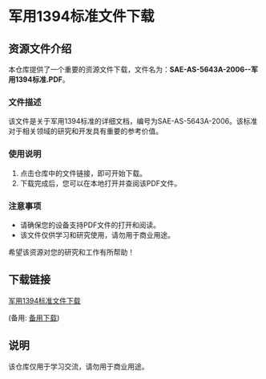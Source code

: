 # 军用1394标准文件下载

## 资源文件介绍

本仓库提供了一个重要的资源文件下载，文件名为：**SAE-AS-5643A-2006--军用1394标准.PDF**。

### 文件描述

该文件是关于军用1394标准的详细文档，编号为SAE-AS-5643A-2006。该标准对于相关领域的研究和开发具有重要的参考价值。

### 使用说明

1. 点击仓库中的文件链接，即可开始下载。
2. 下载完成后，您可以在本地打开并查阅该PDF文件。

### 注意事项

- 请确保您的设备支持PDF文件的打开和阅读。
- 该文件仅供学习和研究使用，请勿用于商业用途。

希望该资源对您的研究和工作有所帮助！

## 下载链接
[军用1394标准文件下载](https://pan.quark.cn/s/d7aa9aff3872) 

(备用: [备用下载](https://pan.baidu.com/s/1-FWvvoqSXxDABdiA6cqdpA?pwd=1234))

## 说明

该仓库仅用于学习交流，请勿用于商业用途。
